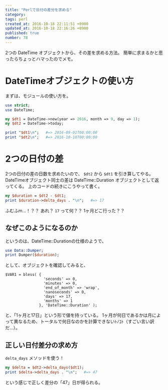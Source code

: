 ```yaml
---
title: "Perlで日付の差分を求める"
category: 
tags: perl
created_at: 2016-10-18 22:11:51 +0900
updated_at: 2016-10-18 22:16:26 +0900
published: true
number: 78
---
```


2つの DateTime オブジェクトから、その差を求める方法。
簡単に求まるかと思ったらちょっとハマったのでメモ。

# DateTimeオブジェクトの使い方

まずは、モジュールの使い方を。

```perl
use strict;
use DateTime;

my $dt1 = DateTime->new(year => 2016, month => 9, day => 1);
my $dt2 = DateTime->today;

print "$dt1\n";   #=> 2016-09-01T00:00:00
print "$dt2\n";   #=> 2016-10-18T00:00:00
```

# 2つの日付の差

2つの日付の差の日数を求めたいので、 `$dt2` から `$dt1` を引き算してやる。
DateTimeオブジェクト同士の差は DateTime::Duration オブジェクトとして返ってくる。
上のコードの続きにこうやって書く。

```perl
my $duration = $dt2 - $dt1;
print $duration->delta_days . "\n";   #=> 17
```

ふむふm...！？？
あれ？ `17` って何？？
1ヶ月どこ行った？？

## なぜこのようになるのか
というのは、DateTime::Durationの仕様のようで、

```perl
use Data::Dumper;
print Dumper($duration);
```

として、オブジェクトを確認してみると、

```
$VAR1 = bless( {
                 'seconds' => 0,
                 'minutes' => 0,
                 'end_of_month' => 'wrap',
                 'nanoseconds' => 0,
                 'days' => 17,
                 'months' => 1
               }, 'DateTime::Duration' );
```

と、「1ヶ月と17日」という形で値を持っている。
1ヶ月が何日であるかは月によって異なるため、トータルで何日なのかを計算できないﾄﾉｺﾄ（すごい言い訳だ...）。

## 正しい日付差分の求め方

`delta_days` メソッドを使う！

```perl
my $delta = $dt2->delta_days($dt1);
print $delta->delta_days . "\n";   #=> 47
```

という感じで正しく差分の「47」日が得られる。
